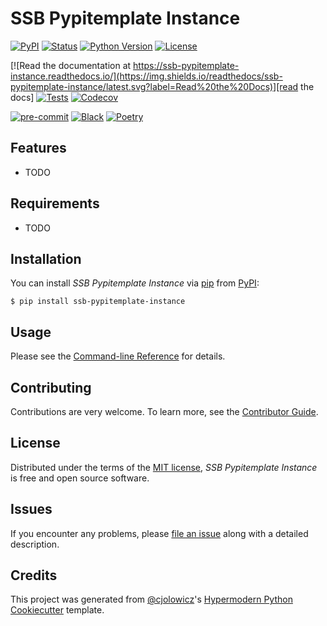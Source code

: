 # SSB Pypitemplate Instance

[![PyPI](https://img.shields.io/pypi/v/ssb-pypitemplate-instance.svg)][pypi status]
[![Status](https://img.shields.io/pypi/status/ssb-pypitemplate-instance.svg)][pypi status]
[![Python Version](https://img.shields.io/pypi/pyversions/ssb-pypitemplate-instance)][pypi status]
[![License](https://img.shields.io/pypi/l/ssb-pypitemplate-instance)][license]

[![Read the documentation at https://ssb-pypitemplate-instance.readthedocs.io/](https://img.shields.io/readthedocs/ssb-pypitemplate-instance/latest.svg?label=Read%20the%20Docs)][read the docs]
[![Tests](https://github.com/statisticsnorway/ssb-pypitemplate-instance/workflows/Tests/badge.svg)][tests]
[![Codecov](https://codecov.io/gh/statisticsnorway/ssb-pypitemplate-instance/branch/main/graph/badge.svg)][codecov]

[![pre-commit](https://img.shields.io/badge/pre--commit-enabled-brightgreen?logo=pre-commit&logoColor=white)][pre-commit]
[![Black](https://img.shields.io/badge/code%20style-black-000000.svg)][black]
[![Poetry](https://img.shields.io/endpoint?url=https://python-poetry.org/badge/v0.json)][poetry]

[pypi status]: https://pypi.org/project/ssb-pypitemplate-instance/
[read the docs]: https://ssb-pypitemplate-instance.readthedocs.io/
[tests]: https://github.com/statisticsnorway/ssb-pypitemplate-instance/actions?workflow=Tests
[codecov]: https://app.codecov.io/gh/statisticsnorway/ssb-pypitemplate-instance
[pre-commit]: https://github.com/pre-commit/pre-commit
[black]: https://github.com/psf/black
[poetry]: https://python-poetry.org/

## Features

- TODO

## Requirements

- TODO

## Installation

You can install _SSB Pypitemplate Instance_ via [pip] from [PyPI]:

```console
$ pip install ssb-pypitemplate-instance
```

## Usage

Please see the [Command-line Reference] for details.

## Contributing

Contributions are very welcome.
To learn more, see the [Contributor Guide].

## License

Distributed under the terms of the [MIT license][license],
_SSB Pypitemplate Instance_ is free and open source software.

## Issues

If you encounter any problems,
please [file an issue] along with a detailed description.

## Credits

This project was generated from [@cjolowicz]'s [Hypermodern Python Cookiecutter] template.

[@cjolowicz]: https://github.com/cjolowicz
[pypi]: https://pypi.org/
[hypermodern python cookiecutter]: https://github.com/cjolowicz/cookiecutter-hypermodern-python
[file an issue]: https://github.com/statisticsnorway/ssb-pypitemplate-instance/issues
[pip]: https://pip.pypa.io/

<!-- github-only -->

[license]: https://github.com/statisticsnorway/ssb-pypitemplate-instance/blob/main/LICENSE
[contributor guide]: https://github.com/statisticsnorway/ssb-pypitemplate-instance/blob/main/CONTRIBUTING.md
[command-line reference]: https://ssb-pypitemplate-instance.readthedocs.io/en/latest/usage.html
